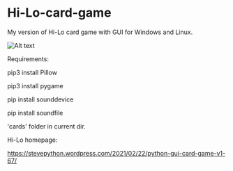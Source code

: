 # Hi-Lo-card-game
My version of Hi-Lo card game with GUI for Windows and Linux.


![Alt text](https://i.postimg.cc/xTxtMbpW/hi-lo-v2-screenshot1.png "")


Requirements:

pip3 install Pillow

pip3 install pygame

pip install sounddevice

pip install soundfile

'cards' folder in current dir.

Hi-Lo homepage:

https://stevepython.wordpress.com/2021/02/22/python-gui-card-game-v1-67/





